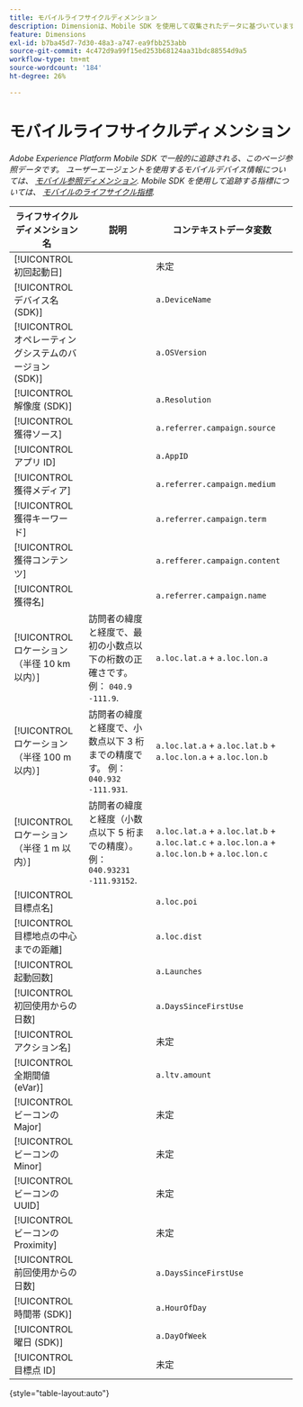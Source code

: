 ```yaml
---
title: モバイルライフサイクルディメンション
description: Dimensionは、Mobile SDK を使用して収集されたデータに基づいています。
feature: Dimensions
exl-id: b7ba45d7-7d30-48a3-a747-ea9fbb253abb
source-git-commit: 4c472d9a99f15ed253b68124aa31bdc88554d9a5
workflow-type: tm+mt
source-wordcount: '184'
ht-degree: 26%

---
```


# モバイルライフサイクルディメンション

*Adobe Experience Platform Mobile SDK で一般的に追跡される、このページ参照データです。 ユーザーエージェントを使用するモバイルデバイス情報については、 [モバイル参照ディメンション](mobile-dimensions.md). Mobile SDK を使用して追跡する指標については、 [モバイルのライフサイクル指標](../metrics/lifecycle-metrics.md).*

| ライフサイクルディメンション名 | 説明 | コンテキストデータ変数 |
| --- | --- | --- |
| [!UICONTROL 初回起動日] | | 未定 |
| [!UICONTROL デバイス名 (SDK)] | | `a.DeviceName` |
| [!UICONTROL オペレーティングシステムのバージョン (SDK)] | | `a.OSVersion` |
| [!UICONTROL 解像度 (SDK)] | | `a.Resolution` |
| [!UICONTROL 獲得ソース] | | `a.referrer.campaign.source` |
| [!UICONTROL アプリ ID] | | `a.AppID` |
| [!UICONTROL 獲得メディア] | | `a.referrer.campaign.medium` |
| [!UICONTROL 獲得キーワード] | | `a.referrer.campaign.term` |
| [!UICONTROL 獲得コンテンツ] | | `a.refferer.campaign.content` |
| [!UICONTROL 獲得名] | | `a.referrer.campaign.name` |
| [!UICONTROL ロケーション（半径 10 km 以内）] | 訪問者の緯度と経度で、最初の小数点以下の桁数の正確さです。 例： `040.9` `-111.9`. | `a.loc.lat.a` + `a.loc.lon.a` |
| [!UICONTROL ロケーション（半径 100 m 以内）] | 訪問者の緯度と経度で、小数点以下 3 桁までの精度です。 例： `040.932` `-111.931`. | `a.loc.lat.a` + `a.loc.lat.b` + `a.loc.lon.a` + `a.loc.lon.b` |
| [!UICONTROL ロケーション（半径 1 m 以内）] | 訪問者の緯度と経度（小数点以下 5 桁までの精度）。 例： `040.93231` `-111.93152`. | `a.loc.lat.a` + `a.loc.lat.b` + `a.loc.lat.c` + `a.loc.lon.a` + `a.loc.lon.b` + `a.loc.lon.c` |
| [!UICONTROL 目標点名] | | `a.loc.poi` |
| [!UICONTROL 目標地点の中心までの距離] | | `a.loc.dist` |
| [!UICONTROL 起動回数] | | `a.Launches` |
| [!UICONTROL 初回使用からの日数] | | `a.DaysSinceFirstUse` |
| [!UICONTROL アクション名] | | 未定 |
| [!UICONTROL 全期間値 (eVar)] | | `a.ltv.amount` |
| [!UICONTROL ビーコンの Major] | | 未定 |
| [!UICONTROL ビーコンの Minor] | | 未定 |
| [!UICONTROL ビーコンの UUID] | | 未定 |
| [!UICONTROL ビーコンの Proximity] | | 未定 |
| [!UICONTROL 前回使用からの日数] | | `a.DaysSinceFirstUse` |
| [!UICONTROL 時間帯 (SDK)] | | `a.HourOfDay` |
| [!UICONTROL 曜日 (SDK)] | | `a.DayOfWeek` |
| [!UICONTROL 目標点 ID] | | 未定 |

{style="table-layout:auto"}

<!-- Missing: Install Date -->
